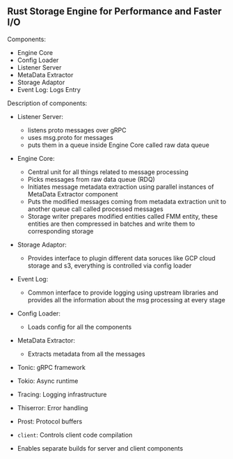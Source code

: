 ## Rust Storage Engine for Performance and Faster I/O

Components:
 - Engine Core
 - Config Loader
 - Listener Server
 - MetaData Extractor
 - Storage Adaptor
 - Event Log: Logs Entry

Description of components:
 - Listener Server:
   - listens proto messages over gRPC
   - uses msg.proto for messages
   - puts them in a queue inside Engine Core called raw data queue

 - Engine Core:
   - Central unit for all things related to message processing
   - Picks messages from raw data queue (RDQ)
   - Initiates message metadata extraction using parallel instances of MetaData Extractor component
   - Puts the modified messages coming from metadata extraction unit to another queue call called processed messages
   - Storage writer prepares modified entities called FMM entity, these entities are then compressed in batches and write them to corresponding storage
 
 - Storage Adaptor:
   - Provides interface to plugin different data soruces like GCP cloud storage and s3, everything is controlled via config loader

 - Event Log:
   - Common interface to provide logging using upstream libraries and provides all the information about the msg processing at every stage

 - Config Loader:
   - Loads config for all the components

 - MetaData Extractor:
   - Extracts metadata from all the messages

- Tonic: gRPC framework
- Tokio: Async runtime
- Tracing: Logging infrastructure
- Thiserror: Error handling
- Prost: Protocol buffers

- `client`: Controls client code compilation
- Enables separate builds for server and client components
